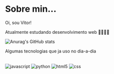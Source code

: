 # Sobre min...
Oi, sou Vitor!

Atualmente estudando desenvolvimento web 👨🏽‍💻📌

![Anurag's GitHub stats](https://github-readme-stats.vercel.app/api?username=888888b&show_icons=true&theme=dark)

Algumas tecnologias que ja uso no dia-a-dia

<div style="display: inline-block" > <br>
  <img alt="javascript" align="center" src="https://img.shields.io/badge/JavaScript-F7DF1E?style=for-the-badge&logo=javascript&logoColor=black">
  <img src="https://img.shields.io/badge/Python-3776AB?style=for-the-badge&logo=python&logoColor=white" alt="python" align="center">
  <img src="https://img.shields.io/badge/HTML5-E34F26?style=for-the-badge&logo=html5&logoColor=white" alt="html5" align="center">
  <img src="https://img.shields.io/badge/CSS3-1572B6?style=for-the-badge&logo=css3&logoColor=white" alt="css" align="center">
</div>

